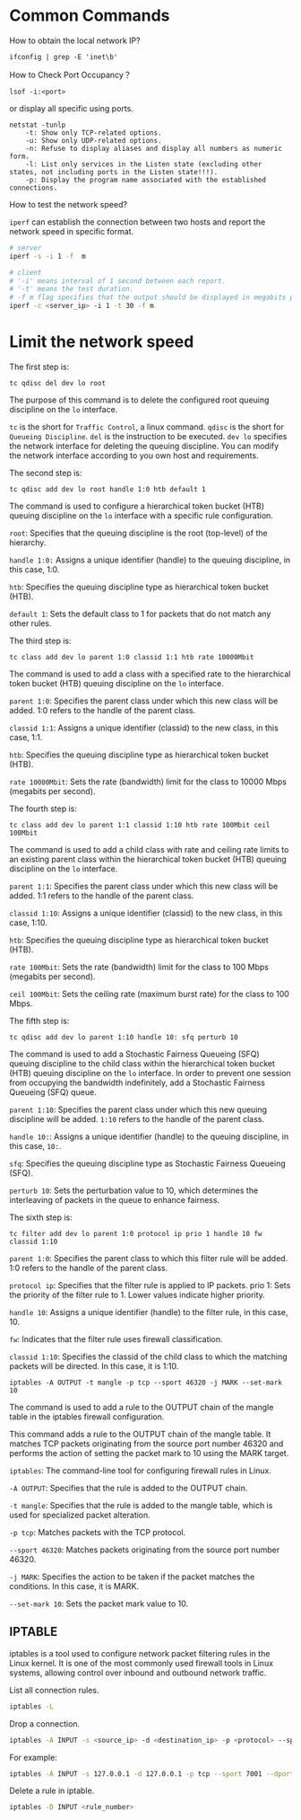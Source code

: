 # Common Commands 

How to obtain the local network IP?

```
ifconfig | grep -E 'inet\b'
```

How to Check Port Occupancy？

```
lsof -i:<port>
```
or display all specific using ports.
```
netstat -tunlp
    -t: Show only TCP-related options. 
    -u: Show only UDP-related options.
    -n: Refuse to display aliases and display all numbers as numeric form. 
    -l: List only services in the Listen state (excluding other states, not including ports in the Listen state!!!). 
    -p: Display the program name associated with the established connections. 
```

How to test the network speed?

`iperf` can establish the connection between two hosts and report the network speed in specific format.
``` bash
# server
iperf -s -i 1 -f  m
```

``` bash
# client
# '-i' means interval of 1 second between each report.
# '-t' means the test duration.
# -f m flag specifies that the output should be displayed in megabits per second (Mbps) format.
iperf -c <server_ip> -i 1 -t 30 -f m
```

# Limit the network speed

The first step is:
```
tc qdisc del dev lo root
```
The purpose of this command is to delete the configured root queuing discipline on the `lo` interface.

`tc` is the short for `Traffic Control`, a linux command.
`qdisc` is the short for `Queueing Discipline`.
`del` is the instruction to be executed.
`dev lo` specifies the network interface for deleting the queuing discipline. You can modify the network interface according to you own host and requirements.

The second step is:

```
tc qdisc add dev lo root handle 1:0 htb default 1 
```
The command is used to configure a hierarchical token bucket (HTB) queuing discipline on the `lo` interface with a specific rule configuration.

`root`: Specifies that the queuing discipline is the root (top-level) of the hierarchy.

`handle 1:0:` Assigns a unique identifier (handle) to the queuing discipline, in this case, 1:0.

`htb`: Specifies the queuing discipline type as hierarchical token bucket (HTB).

`default 1`: Sets the default class to 1 for packets that do not match any other rules.

The third step is:

```
tc class add dev lo parent 1:0 classid 1:1 htb rate 10000Mbit
```

The command is used to add a class with a specified rate to the hierarchical token bucket (HTB) queuing discipline on the `lo` interface. 

`parent 1:0`: Specifies the parent class under which this new class will be added. 1:0 refers to the handle of the parent class.

`classid 1:1`: Assigns a unique identifier (classid) to the new class, in this case, 1:1.

`htb`: Specifies the queuing discipline type as hierarchical token bucket (HTB).

`rate 10000Mbit`: Sets the rate (bandwidth) limit for the class to 10000 Mbps (megabits per second).

The fourth step is:

```
tc class add dev lo parent 1:1 classid 1:10 htb rate 100Mbit ceil 100Mbit
```

The command is used to add a child class with rate and ceiling rate limits to an existing parent class within the hierarchical token bucket (HTB) queuing discipline on the `lo` interface.

`parent 1:1`: Specifies the parent class under which this new class will be added. 1:1 refers to the handle of the parent class.

`classid 1:10`: Assigns a unique identifier (classid) to the new class, in this case, 1:10.

`htb`: Specifies the queuing discipline type as hierarchical token bucket (HTB).

`rate 100Mbit`: Sets the rate (bandwidth) limit for the class to 100 Mbps (megabits per second).

`ceil 100Mbit`: Sets the ceiling rate (maximum burst rate) for the class to 100 Mbps.

The fifth step is:

```
tc qdisc add dev lo parent 1:10 handle 10: sfq perturb 10 
```

The command is used to add a Stochastic Fairness Queueing (SFQ) queuing discipline to the child class within the hierarchical token bucket (HTB) queuing discipline on the `lo` interface. In order to prevent one session from occupying the bandwidth indefinitely, add a Stochastic Fairness Queueing (SFQ) queue.

`parent 1:10`: Specifies the parent class under which this new queuing discipline will be added. `1:10` refers to the handle of the parent class.

`handle 10:`: Assigns a unique identifier (handle) to the queuing discipline, in this case, `10:`.

`sfq`: Specifies the queuing discipline type as Stochastic Fairness Queueing (SFQ).

`perturb 10`: Sets the perturbation value to 10, which determines the interleaving of packets in the queue to enhance fairness.

The sixth step is:


```
tc filter add dev lo parent 1:0 protocol ip prio 1 handle 10 fw classid 1:10
```

`parent 1:0`: Specifies the parent class to which this filter rule will be added. 1:0 refers to the handle of the parent class.

`protocol ip`: Specifies that the filter rule is applied to IP packets.
prio 1: Sets the priority of the filter rule to 1. Lower values indicate higher priority.

`handle 10`: Assigns a unique identifier (handle) to the filter rule, in this case, 10.

`fw`: Indicates that the filter rule uses firewall classification.

`classid 1:10`: Specifies the classid of the child class to which the matching packets will be directed. In this case, it is 1:10.


```
iptables -A OUTPUT -t mangle -p tcp --sport 46320 -j MARK --set-mark 10
```

The command is used to add a rule to the OUTPUT chain of the mangle table in the iptables firewall configuration.

This command adds a rule to the OUTPUT chain of the mangle table. It matches TCP packets originating from the source port number 46320 and performs the action of setting the packet mark to 10 using the MARK target.

`iptables`: The command-line tool for configuring firewall rules in Linux.

`-A OUTPUT`: Specifies that the rule is added to the OUTPUT chain.

`-t mangle`: Specifies that the rule is added to the mangle table, which is used for specialized packet alteration.

`-p tcp`: Matches packets with the TCP protocol.

`--sport 46320`: Matches packets originating from the source port number 46320.

`-j MARK`: Specifies the action to be taken if the packet matches the conditions. In this case, it is MARK.

`--set-mark 10`: Sets the packet mark value to 10.

## IPTABLE

iptables is a tool used to configure network packet filtering rules in the Linux kernel. It is one of the most commonly used firewall tools in Linux systems, allowing control over inbound and outbound network traffic.

List all connection rules. 

```bash
iptables -L
```

Drop a connection.

```bash
iptables -A INPUT -s <source_ip> -d <destination_ip> -p <protocol> --sport <source_port> --dport <destination_port> -j DROP
```

For example:

```bash
iptables -A INPUT -s 127.0.0.1 -d 127.0.0.1 -p tcp --sport 7001 --dport 7070 -j DROP
```

Delete a rule in iptable.

```bash
iptables -D INPUT <rule_number>
```